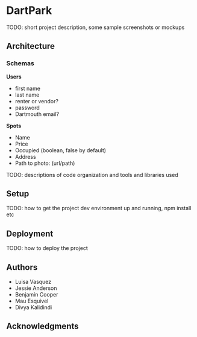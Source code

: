 # DartPark

TODO: short project description, some sample screenshots or mockups

## Architecture

### Schemas

**Users**

* first name
* last name
* renter or vendor?
* password
* Dartmouth email?

**Spots**

* Name
* Price
* Occupied (boolean, false by default)
* Address
* Path to photo: (url/path)

TODO:  descriptions of code organization and tools and libraries used

## Setup

TODO: how to get the project dev environment up and running, npm install etc

## Deployment

TODO: how to deploy the project

## Authors

* Luisa Vasquez
* Jessie Anderson
* Benjamin Cooper
* Mau Esquivel
* Divya Kalidindi

## Acknowledgments